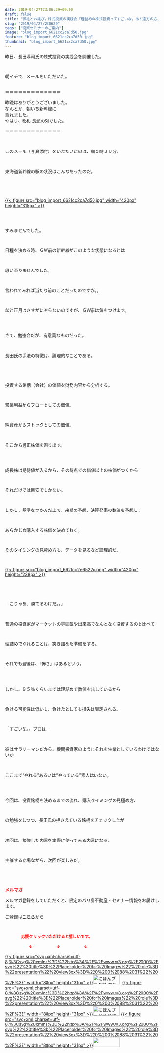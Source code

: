 ```yaml
---
date: 2019-04-27T23:06:29+09:00
draft: false
title: "御礼とお詫び。株式投資の実践会「理詰めの株式投資ってすごいな。あと遠方の方、ＧＷ前にすみませんで"
slug: "2019/04/27/230629"
tags: ["投資セミナーのご案内"]
image: "blog_import_6621cc2ca7d50.jpg"
feature: "blog_import_6621cc2ca7d50.jpg"
thumbnail: "blog_import_6621cc2ca7d50.jpg"
---
```

<p>昨日、長田淳司氏の株式投資の実践会を開催した。</p><p> </p><p>朝イチで、メールをいただいた。</p><p><br/>＝＝＝＝＝＝＝＝＝＝＝＝＝</p><p>昨晩はありがとうございました。<br/>なんとか、朝いち新幹線に<br/>乗れました。<br/>やはり、改札 長蛇の列でした。</p><p>＝＝＝＝＝＝＝＝＝＝＝＝＝</p><p> </p><p>このメール（写真添付）をいただいたのは、朝５時３０分。</p><p> </p><p>東海道新幹線の駅の状況はこんなだったのだ。</p><p> </p><p> </p><p><a href="blog_import_6621cc2ca7d50.jpg">{{< figure src="blog_import_6621cc2ca7d50.jpg" width="420px" height="315px" >}}</a></p><p> </p><p><br/>すみませんでした。</p><p> </p><p>日程を決める時、ＧＷ前の新幹線がこのような状態になるとは</p><p> </p><p>思い至りませんでした。</p><p> </p><p>言われてみれば当たり前のことだったのですが。。</p><p> </p><p>盆と正月はさすがにやらないのですが、ＧＷ前は気をつけます。</p><p> </p><p><br/>さて、勉強会だが、有意義なものだった。</p><p> </p><p>長田氏の手法の特徴は、論理的なことである。</p><p> </p><p> </p><p>投資する銘柄（会社）の価値を財務内容から分析する。</p><p> </p><p>営業利益からフローとしての価値。</p><p> </p><p>純資産からストックとしての価値。</p><p> </p><p>そこから適正株価を割り出す。</p><p> </p><p><br/>成長株は期待値が入るから、その時点での価値以上の株価がつくから</p><p> </p><p>それだけでは目安でしかない。</p><p> </p><p>しかし、基準をつかんだ上で、来期の予想、決算発表の数値を予想し、</p><p> </p><p>あらかじめ購入する株価を決めておく。</p><p> </p><p>そのタイミングの見極め方も、データを見るなど論理的だ。</p><p> </p><p><a href="blog_import_6621cc2e6522c.png">{{< figure src="blog_import_6621cc2e6522c.png" width="420px" height="238px" >}}</a></p><p> </p><p> </p><p>「こりゃあ、勝てるわけだ。。」</p><p> </p><p>普通の投資家がマーケットの雰囲気や出来高でなんとなく投資するのと比べて</p><p> </p><p>理詰めでやれることは、突き詰めた準備をする。</p><p> </p><p>それでも最後は、「怖さ」はあるという。</p><p> </p><p><br/>しかし、９５％くらいまでは理詰めで数値を出しているから</p><p> </p><p>負ける可能性は低いし、負けたとしても損失は限定される。</p><p> </p><p>「すごいな。。プロは」</p><p> </p><p>彼はサラリーマンだから、機関投資家のようにそれを生業としているわけではないか</p><p> </p><p>ここまで“やれる”あるいは“やっている”素人はいない。</p><p> </p><p><br/>今回は、投資銘柄を決めるまでの流れ、購入タイミングの見極め方、</p><p> </p><p>の勉強をしつつ、長田氏の押さえている銘柄をチェックしたが</p><p> </p><p>次回は、勉強した内容を実際に使ってみる内容になる。</p><p> </p><p>主催する立場ながら、次回が楽しみだ。</p><p> </p><p> </p><p><span style="font-weight: bold;"><span style="color: rgb(255, 0, 0);">メルマガ</span></span></p><p>メルマガ登録をしていただくと、限定のバリ島不動産・セミナー情報をお届けします。</p><p>ご登録は<a href="f9eeVI" target="_blank">こちら</a>から</p><p style="text-align: center;"> </p><p><font color="#ff0000" size="2"><strong>　　　　応援クリックいただけると嬉しいです。</strong></font></p><p><font color="#ff0000" size="2"><strong>　　　　　　↓　　　　　　↓　　　　　　↓</strong></font></p><p><a href="ranking.html?p_cid=01260127" id="&amp;blogmura_banner">{{< figure src="svg+xml;charset=utf-8,%3Csvg%20xmlns%3D%22http%3A%2F%2Fwww.w3.org%2F2000%2Fsvg%22%20title%3D%22Placeholder%20for%20Images%22%20role%3D%22presentation%22%20viewBox%3D%220%200%2088%2031%22%20%2F%3E" width="88px" height="31px" >}}<noscript><img alt="にほんブログ村 海外生活ブログ バリ島情報へ" border="0" height="31" src="//overseas.blogmura.com/bali/img/bali88_31.gif" width="88"></noscript></a>  <a href="ranking.html?p_cid=01260127" id="&amp;blogmura_banner">{{< figure src="svg+xml;charset=utf-8,%3Csvg%20xmlns%3D%22http%3A%2F%2Fwww.w3.org%2F2000%2Fsvg%22%20title%3D%22Placeholder%20for%20Images%22%20role%3D%22presentation%22%20viewBox%3D%220%200%2088%2031%22%20%2F%3E" width="88px" height="31px" >}}<noscript><img alt="にほんブログ村 投資ブログ 不動産投資へ" border="0" height="31" src="//investment.blogmura.com/hudousantoushi/img/hudousantoushi88_31.gif" width="88"></noscript></a> <a href="link.php?1804582" title="人気ブログランキングへ">{{< figure src="svg+xml;charset=utf-8,%3Csvg%20xmlns%3D%22http%3A%2F%2Fwww.w3.org%2F2000%2Fsvg%22%20title%3D%22Placeholder%20for%20Images%22%20role%3D%22presentation%22%20viewBox%3D%220%200%2088%2031%22%20%2F%3E" width="88px" height="31px" >}}<noscript><img border="0" height="31" src="https://blog.with2.net/img/banner/banner_22.gif" width="88"></noscript></a></p><p> </p>


